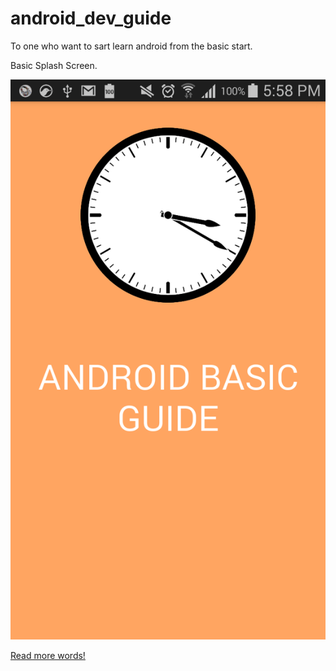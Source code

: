 # android_dev_guide
To one who want to sart learn android from the basic start.

Basic Splash Screen.

![alt tag](https://github.com/goldenkyds/android_dev_guide/blob/master/screenshots/Screenshot_2015-07-07-17-58-05.png)

[Read more words!](https://github.com/goldenkyds/android_dev_guide/wiki )

